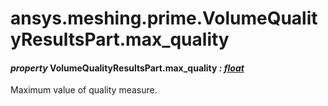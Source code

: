 # ansys.meshing.prime.VolumeQualityResultsPart.max_quality

#### *property* VolumeQualityResultsPart.max_quality *: [float](https://docs.python.org/3.11/library/functions.html#float)*

Maximum value of quality measure.

<!-- !! processed by numpydoc !! -->
